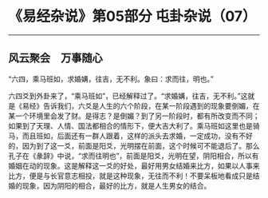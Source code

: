 # 《易经杂说》第05部分 屯卦杂说（07）

------

## 风云聚会　万事随心

“六四，乘马班如，求婚媾，往吉，无不利。象曰：求而往，明也。”

六四爻到外卦来了，“乘马班如”，已经解释过了。“求婚媾，往吉，无不利。”这就是《易经》告诉我们，六爻是人生的六个阶段，在某一阶段遇到的现象要倒媚，在某一个环境里会发了财。是得志？是倒媚？到了另一阶段时，都有所改变而不同；如果到了天理、人情、国法都相合的情形下，便大吉大利了。乘马班如这里也是骑马，而且班如，后面还有一群人跟着，这样的派头去求婚，一定成功，没有不好的，因为到了这一爻，前面是阳爻，光明摆在前面，这个时候可不能退后了。那么孔子在《彖辞》中说，“求而往明也”，前面是阳爻，光明在望，阴阳相合，所以有婚姻在动的现象。这是解释这一爻的好处，最好用男女结婚来比方，如果以人事来比方，便是与长官意志相投，就是这种现象，无往而不利！不要呆板地看成只是结婚的现象，因为阴阳的相合，最好的比方，就是人生男女的结合。